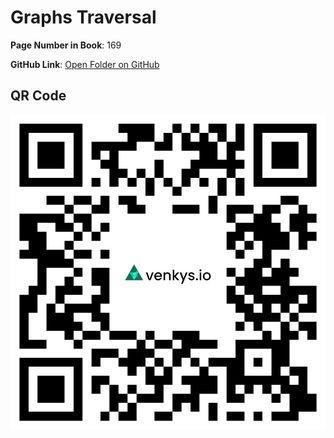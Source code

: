 # Graphs Traversal

**Page Number in Book**: 169

**GitHub Link**: [Open Folder on GitHub](https://github.com/venkys-media/Venky_on_Datastructures/tree/main/Graphs/Traversal)


## QR Code
![QR Code](./URL%20QR%20Code%20(25).png)
